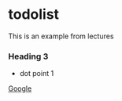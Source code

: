 # todolist

This is an example from lectures

### Heading 3

* dot point 1

<a href="https//google.com">Google</a>